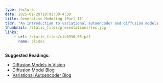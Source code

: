 ```yaml
---
type: lecture
date: 2025-01-29T18:01:00+4:30
title: Generative Modeling (Part II)
tldr: "An introduction to variational autoencoder and diffusion models."
thumbnail: /static_files/presentations/lec.jpg
links:
    - url: /static_files/cis6930_05.pdf
      name: slides
---
```

**Suggested Readings:**
- [Diffusion Models in Vision](https://ieeexplore.ieee.org/abstract/document/10081412)
- [Diffusion Model Blog](https://lilianweng.github.io/posts/2021-07-11-diffusion-models/)
- [Variational Autoencoder Blog](https://lilianweng.github.io/posts/2018-08-12-vae/)